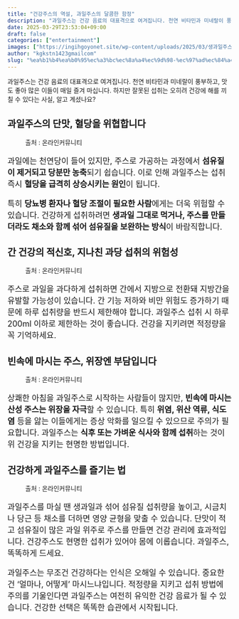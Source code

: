 ```yaml
---
title: "건강주스의 역설, 과일주스의 달콤한 함정"
description: "과일주스는 건강 음료의 대표격으로 여겨집니다. 천연 비타민과 미네랄이 풍부하고, 맛도 좋아 많은 이들이 매일 즐겨 마십니다. 하지만 잘못된 섭취는 오히려 건강에 해를 끼칠 수 있다는 사실, 알고 계셨나요?"
date: 2025-03-29T23:53:04+09:00
draft: false
categories: ["entertainment"]
images: ["https://ingihgoyonet.site/wp-content/uploads/2025/03/생과일주스-1024x683.jpg", "https://ingihgoyonet.site/wp-content/uploads/2025/03/과일주스당-1024x683.jpg", "https://ingihgoyonet.site/wp-content/uploads/2025/03/위장장애원인-1024x678.jpg", "https://ingihgoyonet.site/wp-content/uploads/2025/03/생과일주스효능-1024x683.jpg"]
author: "kgkstn1423gmailcom"
slug: "%ea%b1%b4%ea%b0%95%ec%a3%bc%ec%8a%a4%ec%9d%98-%ec%97%ad%ec%84%a4-%ea%b3%bc%ec%9d%bc%ec%a3%bc%ec%8a%a4%ec%9d%98-%eb%8b%ac%ec%bd%a4%ed%95%9c-%ed%95%a8%ec%a0%95"
---
```


<p>과일주스는 건강 음료의 대표격으로 여겨집니다. 천연 비타민과 미네랄이 풍부하고, 맛도 좋아 많은 이들이 매일 즐겨 마십니다. 하지만 잘못된 섭취는 오히려 건강에 해를 끼칠 수 있다는 사실, 알고 계셨나요? </p> <h2 >과일주스의 단맛, 혈당을 위협합니다</h2> <figure ><img src="https://ingihgoyonet.site/wp-content/uploads/2025/03/생과일주스-1024x683.jpg" alt="" style="aspect-ratio:16/9;object-fit:cover"/><figcaption >출처 : 온라인커뮤니티</figcaption></figure> <p style="font-size:18px">과일에는 천연당이 들어 있지만, 주스로 가공하는 과정에서 <strong>섬유질이 제거되고 당분만 농축</strong>되기 쉽습니다. 이로 인해 과일주스는 섭취 즉시 <strong>혈당을 급격히 상승시키는 원인</strong>이 됩니다. </p> <p style="font-size:18px">특히 <strong>당뇨병 환자나 혈당 조절이 필요한 사람</strong>에게는 더욱 위험할 수 있습니다. 건강하게 섭취하려면 <strong>생과일 그대로 먹거나, 주스를 만들더라도 채소와 함께 섞어 섬유질을 보완하는 방식</strong>이 바람직합니다.</p> <h2 >간 건강의 적신호, 지나친 과당 섭취의 위험성</h2> <figure ><img src="https://ingihgoyonet.site/wp-content/uploads/2025/03/과일주스당-1024x683.jpg" alt="" style="aspect-ratio:16/9;object-fit:cover"/><figcaption >출처 : 온라인커뮤니티</figcaption></figure> <p style="font-size:18px">주스로 과일을 과다하게 섭취하면 간에서 지방으로 전환돼 지방간을 유발할 가능성이 있습니다. 간 기능 저하와 비만 위험도 증가하기 때문에 하루 섭취량을 반드시 제한해야 합니다. 과일주스 섭취 시 하루 200ml 이하로 제한하는 것이 좋습니다. 건강을 지키려면 적정량을 꼭 기억하세요.</p> <h2 >빈속에 마시는 주스, 위장엔 부담입니다</h2> <figure ><img src="https://ingihgoyonet.site/wp-content/uploads/2025/03/위장장애원인-1024x678.jpg" alt="" style="aspect-ratio:16/9;object-fit:cover"/><figcaption >출처 : 온라인커뮤니티</figcaption></figure> <p style="font-size:18px">상쾌한 아침을 과일주스로 시작하는 사람들이 많지만, <strong>빈속에 마시는 산성 주스는 위장을 자극</strong>할 수 있습니다. 특히 <strong>위염, 위산 역류, 식도염</strong> 등을 앓는 이들에게는 증상 악화를 일으킬 수 있으므로 주의가 필요합니다. 과일주스는 <strong>식후 또는 가벼운 식사와 함께 섭취</strong>하는 것이 위 건강을 지키는 현명한 방법입니다.</p> <h2 >건강하게 과일주스를 즐기는 법</h2> <figure ><img src="https://ingihgoyonet.site/wp-content/uploads/2025/03/생과일주스효능-1024x683.jpg" alt="" style="aspect-ratio:16/9;object-fit:cover"/><figcaption >출처 : 온라인커뮤니티</figcaption></figure> <p style="font-size:18px">과일주스를 마실 땐 생과일과 섞어 섬유질 섭취량을 높이고, 시금치나 당근 등 채소를 더하면 영양 균형을 맞출 수 있습니다. 단맛이 적고 섬유질이 많은 과일 위주로 주스를 만들면 건강 관리에 효과적입니다. 건강주스도 현명한 섭취가 있어야 몸에 이롭습니다. 과일주스, 똑똑하게 드세요.</p> <p style="font-size:18px">과일주스는 무조건 건강하다는 인식은 오해일 수 있습니다. 중요한 건 ‘얼마나, 어떻게’ 마시느냐입니다. 적정량을 지키고 섭취 방법에 주의를 기울인다면 과일주스는 여전히 유익한 건강 음료가 될 수 있습니다. 건강한 선택은 똑똑한 습관에서 시작됩니다.</p>